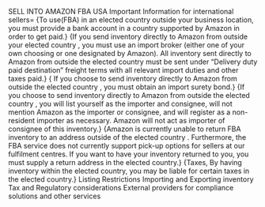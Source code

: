 SELL INTO AMAZON FBA USA Important Information for international sellers=
{To use(FBA) in an elected country outside your business location, you must provide a bank account in a country supported by Amazon in order to get paid.}
{If you send inventory directly to Amazon from outside your elected country , you must use an import broker (either one of your own choosing or one designated by Amazon). All inventory sent directly to Amazon from outside the elected country must be sent under “Delivery duty paid destination” freight terms with all relevant import duties and other taxes paid.}
{ If you choose to send inventory directly to Amazon from outside the elected country , you must obtain an import surety bond.}
{If you choose to send inventory directly to Amazon from outside the elected country , you will list yourself as the importer and consignee, will not mention Amazon as the importer or consignee, and will register as a non-resident importer as necessary. Amazon will not act as importer of consignee of this inventory.}
{Amazon is currently unable to return FBA inventory to an address outside of the elected country . Furthermore, the FBA service does not currently support pick-up options for sellers at our fulfilment centres. If you want to have your inventory returned to you, you must supply a return address in the elected country.}
{Taxes, By having inventory within the elected country, you may be liable for certain taxes in the elected country.} Listing Restrictions Importing and Exporting inventory Tax and Regulatory considerations External providers for compliance solutions and other services
